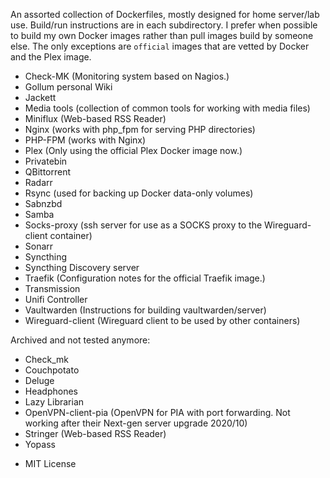 An assorted collection of Dockerfiles, mostly designed for home server/lab use.
Build/run instructions are in each subdirectory. I prefer when possible to build
my own Docker images rather than pull images build by someone else. The only
exceptions are `official` images that are vetted by Docker and the Plex image.

  - Check-MK (Monitoring system based on Nagios.)
  - Gollum personal Wiki
  - Jackett
  - Media tools (collection of common tools for working with media files)
  - Miniflux (Web-based RSS Reader)
  - Nginx (works with php_fpm for serving PHP directories)
  - PHP-FPM (works with Nginx)
  - Plex (Only using the official Plex Docker image now.)
  - Privatebin
  - QBittorrent
  - Radarr
  - Rsync (used for backing up Docker data-only volumes)
  - Sabnzbd
  - Samba
  - Socks-proxy (ssh server for use as a SOCKS proxy to the Wireguard-client container)
  - Sonarr
  - Syncthing
  - Syncthing Discovery server
  - Traefik (Configuration notes for the official Traefik image.)
  - Transmission
  - Unifi Controller
  - Vaultwarden (Instructions for building vaultwarden/server)
  - Wireguard-client (Wireguard client to be used by other containers)

Archived and not tested anymore:

  - Check_mk
  - Couchpotato
  - Deluge
  - Headphones
  - Lazy Librarian
  - OpenVPN-client-pia (OpenVPN for PIA with port forwarding. Not working after
    their Next-gen server upgrade 2020/10)
  - Stringer (Web-based RSS Reader)
  - Yopass

* MIT License
